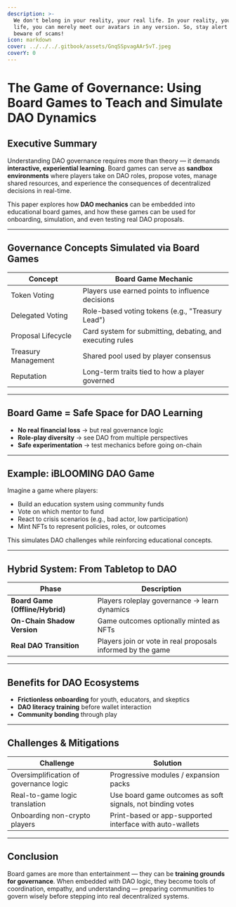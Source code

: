 ```yaml
---
description: >-
  We don't belong in your reality, your real life. In your reality, your real
  life, you can merely meet our avatars in any version. So, stay alert and
  beware of scams!
icon: markdown
cover: ../../../.gitbook/assets/GnqSSpvagAAr5vT.jpeg
coverY: 0
---
```


# The Game of Governance: Using Board Games to Teach and Simulate DAO Dynamics

## Executive Summary

Understanding DAO governance requires more than theory — it demands **interactive, experiential learning**. Board games can serve as **sandbox environments** where players take on DAO roles, propose votes, manage shared resources, and experience the consequences of decentralized decisions in real-time.

This paper explores how **DAO mechanics** can be embedded into educational board games, and how these games can be used for onboarding, simulation, and even testing real DAO proposals.

---

## Governance Concepts Simulated via Board Games

| Concept | Board Game Mechanic |
|--------|----------------------|
| Token Voting | Players use earned points to influence decisions |
| Delegated Voting | Role-based voting tokens (e.g., "Treasury Lead") |
| Proposal Lifecycle | Card system for submitting, debating, and executing rules |
| Treasury Management | Shared pool used by player consensus |
| Reputation | Long-term traits tied to how a player governed |

---

## Board Game = Safe Space for DAO Learning

- **No real financial loss** → but real governance logic
- **Role-play diversity** → see DAO from multiple perspectives
- **Safe experimentation** → test mechanics before going on-chain

---

## Example: iBLOOMING DAO Game

Imagine a game where players:
- Build an education system using community funds
- Vote on which mentor to fund
- React to crisis scenarios (e.g., bad actor, low participation)
- Mint NFTs to represent policies, roles, or outcomes

This simulates DAO challenges while reinforcing educational concepts.

---

## Hybrid System: From Tabletop to DAO

| Phase | Description |
|-------|-------------|
| **Board Game (Offline/Hybrid)** | Players roleplay governance → learn dynamics |
| **On-Chain Shadow Version** | Game outcomes optionally minted as NFTs |
| **Real DAO Transition** | Players join or vote in real proposals informed by the game |

---

## Benefits for DAO Ecosystems

- **Frictionless onboarding** for youth, educators, and skeptics
- **DAO literacy training** before wallet interaction
- **Community bonding** through play

---

## Challenges & Mitigations

| Challenge | Solution |
|----------|----------|
| Oversimplification of governance logic | Progressive modules / expansion packs |
| Real-to-game logic translation | Use board game outcomes as soft signals, not binding votes |
| Onboarding non-crypto players | Print-based or app-supported interface with auto-wallets |

---

## Conclusion

Board games are more than entertainment — they can be **training grounds for governance**. When embedded with DAO logic, they become tools of coordination, empathy, and understanding — preparing communities to govern wisely before stepping into real decentralized systems.

